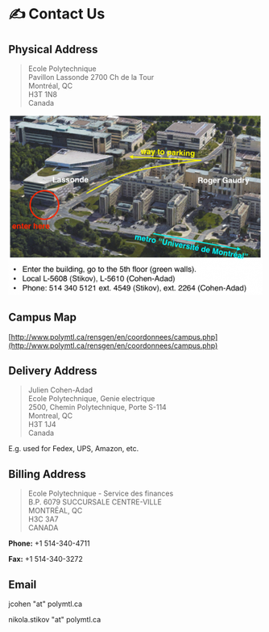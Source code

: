 # ✍️  Contact Us

## Physical Address

> Ecole Polytechnique  
> Pavillon Lassonde 2700 Ch de la Tour  
> Montréal, QC  
> H3T 1N8  
> Canada

![](.gitbook/assets/path_to_poly_noaddress.png)

## Campus Map

[http://www.polymtl.ca/rensgen/en/coordonnees/campus.php](http://www.polymtl.ca/rensgen/en/coordonnees/campus.php)

## Delivery Address

> Julien Cohen-Adad  
> Ecole Polytechnique, Genie electrique  
> 2500, Chemin Polytechnique, Porte S-114  
> Montreal, QC  
> H3T 1J4  
> Canada

E.g. used for Fedex, UPS, Amazon, etc.

## Billing Address

> Ecole Polytechnique - Service des finances  
> B.P. 6079 SUCCURSALE CENTRE-VILLE  
> MONTRÉAL, QC  
> H3C 3A7  
> CANADA

**Phone:** +1 514-340-4711

**Fax:** +1 514-340-3272

## Email

jcohen "at" polymtl.ca

nikola.stikov "at" polymtl.ca

